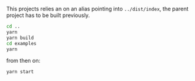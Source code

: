 This projects relies an on an alias pointing into `../dist/index`, the parent project has to be built previously.

```bash
cd ..
yarn
yarn build
cd examples
yarn
```

from then on:

```bash
yarn start
```
